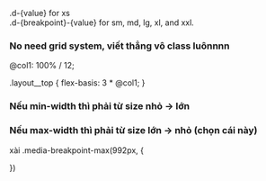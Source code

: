 .d-{value} for xs \
.d-{breakpoint}-{value} for sm, md, lg, xl, and xxl.

### No need grid system, viết thẳng vô class luônnnn

@col1: 100% / 12;

.layout\_\_top {
flex-basis: 3 \* @col1;
}

### Nếu min-width thì phải từ size nhỏ -> lớn

### Nếu max-width thì phải từ size lớn -> nhỏ (chọn cái này)

xài
.media-breakpoint-max(992px, {

})
